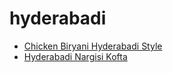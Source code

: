 # hyderabadi

 * [Chicken Biryani Hyderabadi Style](index/c/chicken-biryani-hyderabadi-style.json)
 * [Hyderabadi Nargisi Kofta](index/h/hyderabadi-nargisi-kofta.json)
